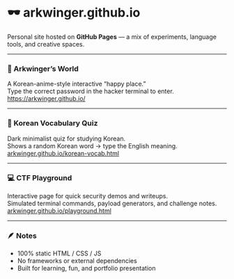 # 🕶️ arkwinger.github.io

Personal site hosted on **GitHub Pages** — a mix of experiments, language tools, and creative spaces.

---

### 🌙 Arkwinger’s World
A Korean-anime-style interactive “happy place.”  
Type the correct password in the hacker terminal to enter.  
https://arkwinger.github.io/

---

### 🧠 Korean Vocabulary Quiz
Dark minimalist quiz for studying Korean.  
Shows a random Korean word → type the English meaning.  
[arkwinger.github.io/korean-vocab.html](https://arkwinger.github.io/korean-vocab.html)

---

### 💻 CTF Playground
Interactive page for quick security demos and writeups.  
Simulated terminal commands, payload generators, and challenge notes.  
[arkwinger.github.io/playground.html](https://arkwinger.github.io/playground.html)

---

### 🪶 Notes
- 100% static HTML / CSS / JS  
- No frameworks or external dependencies  
- Built for learning, fun, and portfolio presentation
